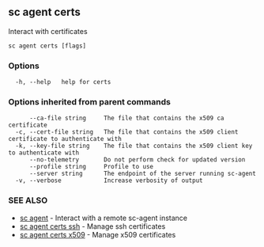 ## sc agent certs

Interact with certificates

```
sc agent certs [flags]
```

### Options

```
  -h, --help   help for certs
```

### Options inherited from parent commands

```
      --ca-file string     The file that contains the x509 ca certificate
  -c, --cert-file string   The file that contains the x509 client certificate to authenticate with
  -k, --key-file string    The file that contains the x509 client key to authenticate with
      --no-telemetry       Do not perform check for updated version
      --profile string     Profile to use
      --server string      The endpoint of the server running sc-agent
  -v, --verbose            Increase verbosity of output
```

### SEE ALSO

* [sc agent](sc_agent.md)	 - Interact with a remote sc-agent instance
* [sc agent certs ssh](sc_agent_certs_ssh.md)	 - Manage ssh certificates
* [sc agent certs x509](sc_agent_certs_x509.md)	 - Manage x509 certificates

